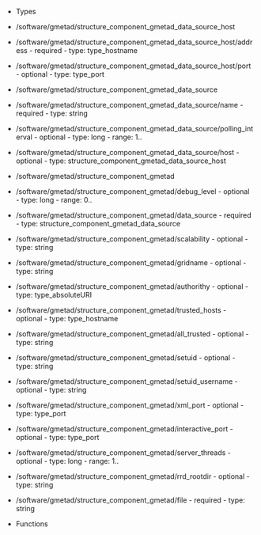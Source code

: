  - Types
  - /software/gmetad/structure_component_gmetad_data_source_host
   - /software/gmetad/structure_component_gmetad_data_source_host/address
    - required
    - type: type_hostname
   - /software/gmetad/structure_component_gmetad_data_source_host/port
    - optional
    - type: type_port
  - /software/gmetad/structure_component_gmetad_data_source
   - /software/gmetad/structure_component_gmetad_data_source/name
    - required
    - type: string
   - /software/gmetad/structure_component_gmetad_data_source/polling_interval
    - optional
    - type: long
    - range: 1..
   - /software/gmetad/structure_component_gmetad_data_source/host
    - optional
    - type: structure_component_gmetad_data_source_host
  - /software/gmetad/structure_component_gmetad
   - /software/gmetad/structure_component_gmetad/debug_level
    - optional
    - type: long
    - range: 0..
   - /software/gmetad/structure_component_gmetad/data_source
    - required
    - type: structure_component_gmetad_data_source
   - /software/gmetad/structure_component_gmetad/scalability
    - optional
    - type: string
   - /software/gmetad/structure_component_gmetad/gridname
    - optional
    - type: string
   - /software/gmetad/structure_component_gmetad/authorithy
    - optional
    - type: type_absoluteURI
   - /software/gmetad/structure_component_gmetad/trusted_hosts
    - optional
    - type: type_hostname
   - /software/gmetad/structure_component_gmetad/all_trusted
    - optional
    - type: string
   - /software/gmetad/structure_component_gmetad/setuid
    - optional
    - type: string
   - /software/gmetad/structure_component_gmetad/setuid_username
    - optional
    - type: string
   - /software/gmetad/structure_component_gmetad/xml_port
    - optional
    - type: type_port
   - /software/gmetad/structure_component_gmetad/interactive_port
    - optional
    - type: type_port
   - /software/gmetad/structure_component_gmetad/server_threads
    - optional
    - type: long
    - range: 1..
   - /software/gmetad/structure_component_gmetad/rrd_rootdir
    - optional
    - type: string
   - /software/gmetad/structure_component_gmetad/file
    - required
    - type: string

 - Functions

